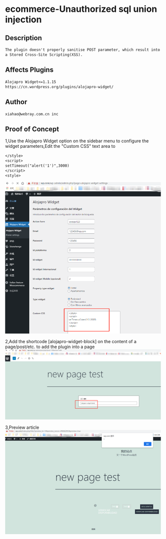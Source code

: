 # ecommerce-Unauthorized sql union injection
## Description
    The plugin doesn't properly sanitise POST parameter, which result into a Stored Cross-Site Scripting(XSS).
## Affects Plugins
    Alojapro Widget<=1.1.15
    https://cn.wordpress.org/plugins/alojapro-widget/
## Author
    xiahao@webray.com.cn inc  
## Proof of Concept
1,Use the Alojapro Widget option on the sidebar menu to configure the widget parameters,Edit the "Custom CSS" text area to 
```
</style>
<script>
setTimeout("alert('1')",3000)
</script>
<style>
```
![blockchain](https://github.com/xiahao90/CVEproject/blob/main/imgs/20210729181407.png "Wordpress plugin Alojapro Widget XSS")

2,Add the shortcode [alojapro-widget-block] on the content of a page/post/etc. to add the plugin into a page
![blockchain](https://github.com/xiahao90/CVEproject/blob/main/imgs/20210729181416.png "Wordpress plugin Alojapro Widget XSS")

3,Preview article
![blockchain](https://github.com/xiahao90/CVEproject/blob/main/imgs/20210729181423.png "Wordpress plugin Alojapro Widget XSS")
